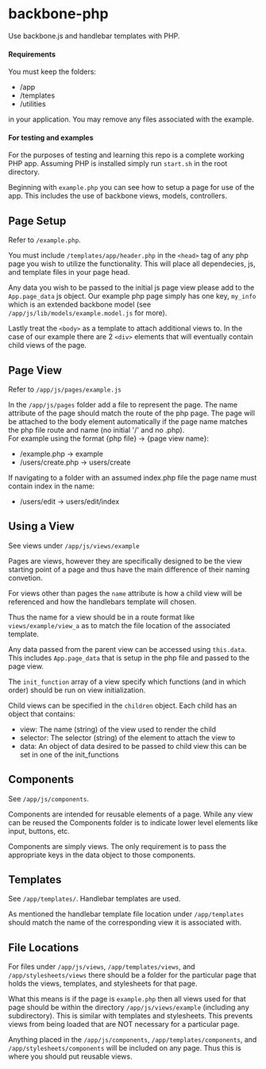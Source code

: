 # backbone-php
Use backbone.js and handlebar templates with PHP.

#### Requirements
You must keep the folders:
* /app
* /templates
* /utilities

in your application. You may remove any files associated with the example.

#### For testing and examples
For the purposes of testing and learning this repo is a complete working PHP app. Assuming PHP is installed simply run `start.sh` in the root directory.

Beginning with `example.php` you can see how to setup a page for use of the app. This includes the use of backbone views, models, controllers.


## Page Setup
Refer to `/example.php`.

You must include `/templates/app/header.php` in the `<head>` tag of any php page you wish to utilize the functionality. This will place all dependecies, js, and template files in your page head.

Any data you wish to be passed to the initial js page view please add to the `App.page_data` js object. Our example php page simply has one key, `my_info` which is an extended backbone model (see `/app/js/lib/models/example.model.js` for more).

Lastly treat the `<body>` as a template to attach additional views to. In the case of our example there are 2 `<div>` elements that will eventually contain child views of the page.

## Page View
Refer to `/app/js/pages/example.js`

In the `/app/js/pages` folder add a file to represent the page. The name attribute of the page should match the route of the php page. The page will be attached to the body element automatically if the page name
matches the php file route and name (no initial '/' and no .php).  
For example using the format {php file} -> {page view name}:
* /example.php -> example
* /users/create.php -> users/create

If navigating to a folder with an assumed index.php file the page name must
contain index in the name:
* /users/edit -> users/edit/index

## Using a View
See views under `/app/js/views/example`

Pages are views, however they are specifically designed to be the view starting point of a page and thus have the main difference of their naming convetion.

For views other than pages the `name` attribute is how a child view will be referenced and how the handlebars template will chosen.

Thus the name for a view should be in a route format like `views/example/view_a` as to match the file location of the associated template.

Any data passed from the parent view can be accessed using `this.data`. This includes `App.page_data` that is setup in the php file and passed to the page view.

The `init_function` array of a view specify which functions (and in which order) should be run on view initialization.

Child views can be specified in the `children` object. Each child has an object that contains:
* view: The name (string) of the view used to render the child
* selector: The selector (string) of the element to attach the view to
* data: An object of data desired to be passed to child view this can be set in one of the init_functions

## Components
See `/app/js/components`.

Components are intended for reusable elements of a page. While any view can be reused the Components folder is to indicate lower level elements like input, buttons, etc.

Components are simply views. The only requirement is to pass the appropriate keys in the data object to those components.

## Templates
See `/app/templates/`. Handlebar templates are used.

As mentioned the handlebar template file location under `/app/templates` should match the name of the corresponding view it is associated with.

## File Locations
For files under `/app/js/views`, `/app/templates/views`, and `/app/stylesheets/views` there should be a folder for the particular page that holds the views, templates, and stylesheets for that page.

What this means is if the page is `example.php` then all views used for that page should be within the directory `/app/js/views/example` (including any subdirectory). This is similar with templates and stylesheets. This prevents views from being loaded that are NOT necessary for a particular page.

Anything placed in the `/app/js/components`, `/app/templates/components`, and `/app/stylesheets/components` will be included on any page. Thus this is where you should put reusable views.
